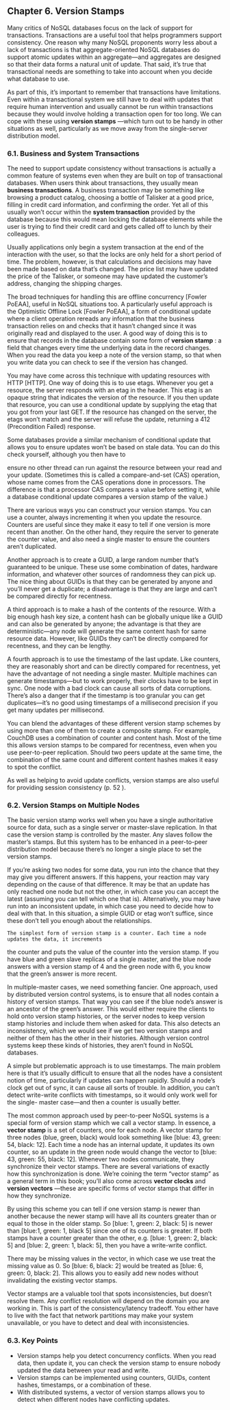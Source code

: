
## Chapter 6. Version Stamps

Many critics of NoSQL databases focus on the lack of support for transactions. Transactions are a
useful tool that helps programmers support consistency. One reason why many NoSQL proponents
worry less about a lack of transactions is that aggregate-oriented NoSQL databases do support atomic
updates within an aggregate—and aggregates are designed so that their data forms a natural unit of
update. That said, it’s true that transactional needs are something to take into account when you
decide what database to use.

As part of this, it’s important to remember that transactions have limitations. Even within a
transactional system we still have to deal with updates that require human intervention and usually
cannot be run within transactions because they would involve holding a transaction open for too long.
We can cope with these using **version stamps** —which turn out to be handy in other situations as well,
particularly as we move away from the single-server distribution model.

### 6.1. Business and System Transactions

The need to support update consistency without transactions is actually a common feature of systems
even when they are built on top of transactional databases. When users think about transactions, they
usually mean **business transactions**. A business transaction may be something like browsing a
product catalog, choosing a bottle of Talisker at a good price, filling in credit card information, and
confirming the order. Yet all of this usually won’t occur within the **system transaction** provided by
the database because this would mean locking the database elements while the user is trying to find
their credit card and gets called off to lunch by their colleagues.

Usually applications only begin a system transaction at the end of the interaction with the user, so
that the locks are only held for a short period of time. The problem, however, is that calculations and
decisions may have been made based on data that’s changed. The price list may have updated the
price of the Talisker, or someone may have updated the customer’s address, changing the shipping
charges.

The broad techniques for handling this are offline concurrency [Fowler PoEAA], useful in NoSQL
situations too. A particularly useful approach is the Optimistic Offline Lock [Fowler PoEAA], a form
of conditional update where a client operation rereads any information that the business transaction
relies on and checks that it hasn’t changed since it was originally read and displayed to the user. A
good way of doing this is to ensure that records in the database contain some form of **version stamp** :
a field that changes every time the underlying data in the record changes. When you read the data you
keep a note of the version stamp, so that when you write data you can check to see if the version has
changed.

You may have come across this technique with updating resources with HTTP [HTTP]. One way
of doing this is to use etags. Whenever you get a resource, the server responds with an etag in the
header. This etag is an opaque string that indicates the version of the resource. If you then update that
resource, you can use a conditional update by supplying the etag that you got from your last GET. If
the resource has changed on the server, the etags won’t match and the server will refuse the update,
returning a 412 (Precondition Failed) response.

Some databases provide a similar mechanism of conditional update that allows you to ensure
updates won’t be based on stale data. You can do this check yourself, although you then have to


ensure no other thread can run against the resource between your read and your update. (Sometimes
this is called a compare-and-set (CAS) operation, whose name comes from the CAS operations done
in processors. The difference is that a processor CAS compares a value before setting it, while a
database conditional update compares a version stamp of the value.)

There are various ways you can construct your version stamps. You can use a counter, always
incrementing it when you update the resource. Counters are useful since they make it easy to tell if one
version is more recent than another. On the other hand, they require the server to generate the counter
value, and also need a single master to ensure the counters aren’t duplicated.

Another approach is to create a GUID, a large random number that’s guaranteed to be unique.
These use some combination of dates, hardware information, and whatever other sources of
randomness they can pick up. The nice thing about GUIDs is that they can be generated by anyone and
you’ll never get a duplicate; a disadvantage is that they are large and can’t be compared directly for
recentness.

A third approach is to make a hash of the contents of the resource. With a big enough hash key size,
a content hash can be globally unique like a GUID and can also be generated by anyone; the advantage
is that they are deterministic—any node will generate the same content hash for same resource data.
However, like GUIDs they can’t be directly compared for recentness, and they can be lengthy.

A fourth approach is to use the timestamp of the last update. Like counters, they are reasonably
short and can be directly compared for recentness, yet have the advantage of not needing a single
master. Multiple machines can generate timestamps—but to work properly, their clocks have to be
kept in sync. One node with a bad clock can cause all sorts of data corruptions. There’s also a danger
that if the timestamp is too granular you can get duplicates—it’s no good using timestamps of a
millisecond precision if you get many updates per millisecond.

You can blend the advantages of these different version stamp schemes by using more than one of
them to create a composite stamp. For example, CouchDB uses a combination of counter and content
hash. Most of the time this allows version stamps to be compared for recentness, even when you use
peer-to-peer replication. Should two peers update at the same time, the combination of the same count
and different content hashes makes it easy to spot the conflict.

As well as helping to avoid update conflicts, version stamps are also useful for providing session
consistency (p. 52 ).

### 6.2. Version Stamps on Multiple Nodes

The basic version stamp works well when you have a single authoritative source for data, such as a
single server or master-slave replication. In that case the version stamp is controlled by the master.
Any slaves follow the master’s stamps. But this system has to be enhanced in a peer-to-peer
distribution model because there’s no longer a single place to set the version stamps.

If you’re asking two nodes for some data, you run into the chance that they may give you different
answers. If this happens, your reaction may vary depending on the cause of that difference. It may be
that an update has only reached one node but not the other, in which case you can accept the latest
(assuming you can tell which one that is). Alternatively, you may have run into an inconsistent update,
in which case you need to decide how to deal with that. In this situation, a simple GUID or etag won’t
suffice, since these don’t tell you enough about the relationships.

```
The simplest form of version stamp is a counter. Each time a node updates the data, it increments
```

the counter and puts the value of the counter into the version stamp. If you have blue and green slave
replicas of a single master, and the blue node answers with a version stamp of 4 and the green node
with 6, you know that the green’s answer is more recent.

In multiple-master cases, we need something fancier. One approach, used by distributed version
control systems, is to ensure that all nodes contain a history of version stamps. That way you can see
if the blue node’s answer is an ancestor of the green’s answer. This would either require the clients to
hold onto version stamp histories, or the server nodes to keep version stamp histories and include
them when asked for data. This also detects an inconsistency, which we would see if we get two
version stamps and neither of them has the other in their histories. Although version control systems
keep these kinds of histories, they aren’t found in NoSQL databases.

A simple but problematic approach is to use timestamps. The main problem here is that it’s usually
difficult to ensure that all the nodes have a consistent notion of time, particularly if updates can
happen rapidly. Should a node’s clock get out of sync, it can cause all sorts of trouble. In addition,
you can’t detect write-write conflicts with timestamps, so it would only work well for the single-
master case—and then a counter is usually better.

The most common approach used by peer-to-peer NoSQL systems is a special form of version
stamp which we call a vector stamp. In essence, a **vector stamp** is a set of counters, one for each
node. A vector stamp for three nodes (blue, green, black) would look something like [blue: 43,
green: 54, black: 12]. Each time a node has an internal update, it updates its own counter, so an
update in the green node would change the vector to [blue: 43, green: 55, black: 12].
Whenever two nodes communicate, they synchronize their vector stamps. There are several variations
of exactly how this synchronization is done. We’re coining the term “vector stamp” as a general term
in this book; you’ll also come across **vector clocks** and **version vectors** —these are specific forms of
vector stamps that differ in how they synchronize.

By using this scheme you can tell if one version stamp is newer than another because the newer
stamp will have all its counters greater than or equal to those in the older stamp. So [blue: 1,
green: 2, black: 5] is newer than [blue:1, green: 1, black 5] since one of its counters is
greater. If both stamps have a counter greater than the other, e.g. [blue: 1, green: 2, black: 5]
and [blue: 2, green: 1, black: 5], then you have a write-write conflict.

There may be missing values in the vector, in which case we use treat the missing value as 0. So
[blue: 6, black: 2] would be treated as [blue: 6, green: 0, black: 2]. This allows you to
easily add new nodes without invalidating the existing vector stamps.

Vector stamps are a valuable tool that spots inconsistencies, but doesn’t resolve them. Any conflict
resolution will depend on the domain you are working in. This is part of the consistency/latency
tradeoff. You either have to live with the fact that network partitions may make your system
unavailable, or you have to detect and deal with inconsistencies.

### 6.3. Key Points

- Version stamps help you detect concurrency conflicts. When you read data, then update it, you
    can check the version stamp to ensure nobody updated the data between your read and write.
- Version stamps can be implemented using counters, GUIDs, content hashes, timestamps, or a
    combination of these.
- With distributed systems, a vector of version stamps allows you to detect when different nodes have conflicting updates.